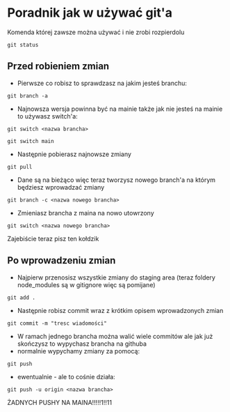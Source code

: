 # Poradnik jak w używać git'a
Komenda której zawsze można używać i nie zrobi rozpierdolu
```
git status
```
## Przed robieniem zmian
* Pierwsze co robisz to sprawdzasz na jakim jesteś branchu:
```
git branch -a
```
* Najnowsza wersja powinna być na mainie także jak nie jesteś na mainie to używasz switch'a:
```
git switch <nazwa brancha>
```
```
git switch main
```
* Następnie pobierasz najnowsze zmiany
```
git pull
```
* Dane są na bieżąco więc teraz tworzysz nowego branch'a na którym będziesz wprowadzać zmiany
```
git branch -c <nazwa nowego brancha>
```
* Zmieniasz brancha z maina na nowo utowrzony
```
git switch <nazwa nowego brancha>
```
Zajebiście teraz pisz ten kołdzik

## Po wprowadzeniu zmian
* Najpierw przenosisz wszystkie zmiany do staging area (teraz foldery node_modules są w gitignore więc są pomijane)
```
git add .
```
* Następnie robisz commit wraz z krótkim opisem wprowadzonych zmian
```
git commit -m "tresc wiadomości"
```
* W ramach jednego brancha można walić wiele commitów ale jak już skończysz to wypychasz brancha na githuba
* normalnie wypychamy zmiany za pomocą:
```
git push
```
* ewentualnie - ale to cośnie działa: 
```
git push -u origin <nazwa brancha>
```
ŻADNYCH PUSHY NA MAINA!!!!!1!!11
